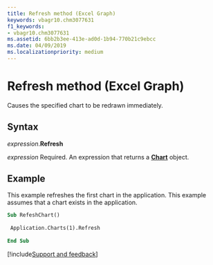 ```yaml
---
title: Refresh method (Excel Graph)
keywords: vbagr10.chm3077631
f1_keywords:
- vbagr10.chm3077631
ms.assetid: 6bb2b3ee-413e-ad0d-1b94-770b21c9ebcc
ms.date: 04/09/2019
ms.localizationpriority: medium
---
```



# Refresh method (Excel Graph)

Causes the specified chart to be redrawn immediately.

## Syntax

_expression_.**Refresh**

_expression_ Required. An expression that returns a **[Chart](Excel.Chart-graph-object.md)** object.


## Example

This example refreshes the first chart in the application. This example assumes that a chart exists in the application.

```vb
Sub RefeshChart() 
 
 Application.Charts(1).Refresh 
 
End Sub
```

[!include[Support and feedback](~/includes/feedback-boilerplate.md)]